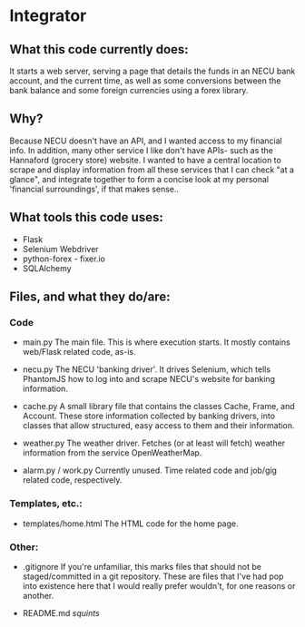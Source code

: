 # Integrator

## What this code currently does:
It starts a web server, serving a page that details the funds
in an NECU bank account, and the current time, as well as some
conversions between the bank balance and some foreign currencies
using a forex library.

## Why?
Because NECU doesn't have an API, and I wanted access to my financial info.
In addition, many other service I like don't have APIs- such as the Hannaford (grocery store)
website. I wanted to have a central location to scrape and display information from all these
services that I can check "at a glance", and integrate together to form a concise look at my
personal 'financial surroundings', if that makes sense..

## What tools this code uses:
+ Flask
+ Selenium Webdriver
+ python-forex - fixer.io
+ SQLAlchemy

## Files, and what they do/are:
### Code
+ main.py
The main file. This is where execution starts.
It mostly contains web/Flask related code, as-is.

+ necu.py
The NECU 'banking driver'. It drives Selenium, which
tells PhantomJS how to log into and scrape NECU's website
for banking information.

+ cache.py
A small library file that contains the classes Cache, Frame,
and Account. These store information collected by banking drivers,
into classes that allow structured, easy access to them and their
information.

+ weather.py
The weather driver. Fetches (or at least will fetch) weather information
from the service OpenWeatherMap.

+ alarm.py / work.py
Currently unused. Time related code and job/gig related code, respectively.

### Templates, etc.:
+ templates/home.html
The HTML code for the home page.

### Other:
+ .gitignore
If you're unfamiliar, this marks files that should not be staged/committed
in a git repository. These are files that I've had pop into existence here
that I would really prefer wouldn't, for one reasons or another.

+ README.md
*squints*

